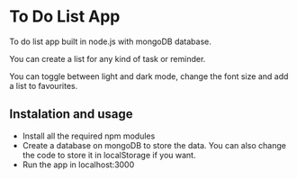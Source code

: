 # To Do List App
To do list app built in node.js with mongoDB database.

You can create a list for any kind of task or reminder.

You can toggle between light and dark mode, change the font size and add a list to favourites.

## Instalation and usage
+ Install all the required npm modules
+ Create a database on mongoDB to store the data. You can also change the code to store it in localStorage if you want.
+ Run the app in localhost:3000
